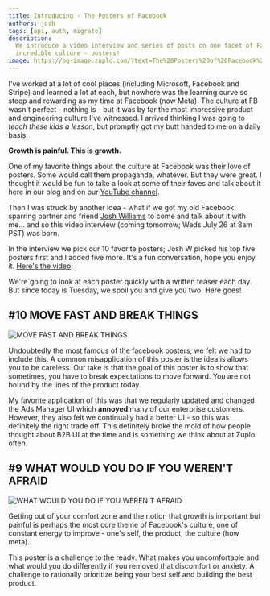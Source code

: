 ```yaml
---
title: Introducing - The Posters of Facebook
authors: josh
tags: [api, auth, migrate]
description:
  We introduce a video interview and series of posts on one facet of Facebook's
  incredible culture - posters!
image: https://og-image.zuplo.com/?text=The%20Posters%20of%20Facebook%20-%20top%2010!
---
```


I've worked at a lot of cool places (including Microsoft, Facebook and Stripe)
and learned a lot at each, but nowhere was the learning curve so steep and
rewarding as my time at Facebook (now Meta). The culture at FB wasn't perfect -
nothing is - but it was by far the most impressive product and engineering
culture I've witnessed. I arrived thinking I was going to _teach these kids a
lesson_, but promptly got my butt handed to me on a daily basis.

**Growth is painful. This is growth.**

One of my favorite things about the culture at Facebook was their love of
posters. Some would call them propaganda, whatever. But they were great. I
thought it would be fun to take a look at some of their faves and talk about it
here in our blog and on our
[YouTube channel](https://www.youtube.com/channel/UCTH7AlnhkOTPkyaleO3C5wg).

Then I was struck by another idea - what if we got my old Facebook sparring
partner and friend
[Josh Williams](https://www.linkedin.com/in/josh-williams-5a2a343/) to come and
talk about it with me... and so this video interview (coming tomorrow; Weds July
26 at 8am PST) was born.

In the interview we pick our 10 favorite posters; Josh W picked his top five
posters first and I added five more. It's a fun conversation, hope you enjoy it.
[Here's the video](https://youtu.be/R7UpDdLUCnw):

<YouTubeVideo url="https://www.youtube-nocookie.com/embed/R7UpDdLUCnw" />

We're going to look at each poster quickly with a written teaser each day. But
since today is Tuesday, we spoil you and give you two. Here goes!

## #10 MOVE FAST AND BREAK THINGS

![MOVE FAST AND BREAK THINGS](https://cdn.zuplo.com/uploads/move-fast-and.jpeg)

Undoubtedly the most famous of the facebook posters, we felt we had to include
this. A common misapplication of this poster is the idea is allows you to be
careless. Our take is that the goal of this poster is to show that sometimes,
you have to break expectations to move forward. You are not bound by the lines
of the product today.

My favorite application of this was that we regularly updated and changed the
Ads Manager UI which **annoyed** many of our enterprise customers. However, they
also felt we continually had a better UI - so this was definitely the right
trade off. This definitely broke the mold of how people thought about B2B UI at
the time and is something we think about at Zuplo often.

## #9 WHAT WOULD YOU DO IF YOU WEREN'T AFRAID

![WHAT WOULD YOU DO IF YOU WEREN'T AFRAID](https://storage.googleapis.com/cdn.zuplo.com/uploads/what-would-you-do.jpeg)

Getting out of your comfort zone and the notion that growth is important but
painful is perhaps the most core theme of Facebook's culture, one of constant
energy to improve - one's self, the product, the culture (how meta).

This poster is a challenge to the ready. What makes you uncomfortable and what
would you do differently if you removed that discomfort or anxiety. A challenge
to rationally prioritize being your best self and building the best product.
